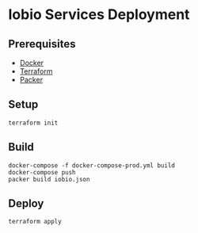 # Iobio Services Deployment

## Prerequisites

- [Docker](https://www.docker.com/)
- [Terraform](https://www.terraform.io/)
- [Packer](https://packer.io/)

## Setup

```dosini
terraform init
```

## Build

```dosini
docker-compose -f docker-compose-prod.yml build
docker-compose push
packer build iobio.json
```

## Deploy

```dosini
terraform apply
```
